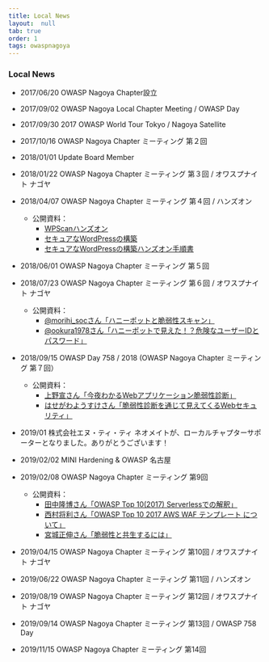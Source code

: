 ```yaml
---
title: Local News
layout:  null
tab: true
order: 1
tags: owaspnagoya
---
```


### Local News
* 2017/06/20 OWASP Nagoya Chapter設立
* 2017/09/02 OWASP Nagoya Local Chapter Meeting / OWASP Day
* 2017/09/30 2017 OWASP World Tour Tokyo / Nagoya Satellite
* 2017/10/16 OWASP Nagoya Chapter ミーティング 第２回
* 2018/01/01 Update Board Member
* 2018/01/22 OWASP Nagoya Chapter ミーティング 第３回 / オワスプナイト ナゴヤ
* 2018/04/07 OWASP Nagoya Chapter ミーティング 第４回 / ハンズオン
    * 公開資料：
        * [WPScanハンズオン](https://www.slideshare.net/owaspnagoya/wpscanwordpress)
        * [セキュアなWordPressの構築](https://www.slideshare.net/owaspnagoya/owasp-wordpress-wordpress)
        * [セキュアなWordPressの構築ハンズオン手順書](https://www.slideshare.net/owaspnagoya/owasp-wordpress-wordpress-95391444)
* 2018/06/01 OWASP Nagoya Chapter ミーティング 第５回
* 2018/07/23 OWASP Nagoya Chapter ミーティング 第６回 / オワスプナイト ナゴヤ
    * 公開資料：
        * [@morihi_socさん「ハニーポットと脆弱性スキャン」](https://speakerdeck.com/morihi_soc/hanipotutotocui-ruo-xing-sukiyan)
        * [@ookura1978さん「ハニーポットで見えた！？危険なユーザーIDとパスワード」](https://speakerdeck.com/okura/owasupunaitonagoya-number-2-ltzi-liao)
* 2018/09/15 OWASP Day 758 / 2018 (OWASP Nagoya Chapter ミーティング 第７回）
    * 公開資料：
        - [上野宣さん「今夜わかるWebアプリケーション脆弱性診断」](https://www.slideshare.net/uenosen/web-owasp-day-758-2018-114646917)
        - [はせがわようすけさん「脆弱性診断を通じて見えてくるWebセキュリティ」](https://speakerdeck.com/hasegawayosuke/cui-ruo-xing-zhen-duan-wotong-zitejian-etekuruwebsekiyuritei)
* 2019/01 株式会社エヌ・ティ・ティ ネオメイトが、ローカルチャプターサポーターとなりました。ありがとうございます！
* 2019/02/02 MINI Hardening & OWASP 名古屋
* 2019/02/08 OWASP Nagoya Chapter ミーティング 第9回
    * 公開資料：
        * [田中隆博さん「OWASP Top 10(2017)
        Serverlessでの解釈」](https://www.slideshare.net/TakahiroTanaka/owasp-top-10-serverless)
        * [西村将利さん「OWASP Top 10 2017 AWS WAF テンプレート
        について」](https://www.slideshare.net/owaspnagoya/owasp-top10-2017-aws-waf-20190208)
        * [宮城正伸さん「脆弱性と共生するには」](https://www.slideshare.net/owaspnagoya/20190208vulnstudy)

* 2019/04/15 OWASP Nagoya Chapter ミーティング 第10回 / オワスプナイト ナゴヤ
* 2019/06/22 OWASP Nagoya Chapter ミーティング 第11回 / ハンズオン
* 2019/08/19 OWASP Nagoya Chapter ミーティング 第12回 / オワスプナイト ナゴヤ
* 2019/09/14 OWASP Nagoya Chapter ミーティング 第13回 / OWASP 758 Day
* 2019/11/15 OWASP Nagoya Chapter ミーティング 第14回
